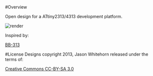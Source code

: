 #Overview

Open design for a ATtiny2313/4313 development platform.

![render](http://raw.github.com/jwhitehorn/ATtiny-313/master/images/rev2-render.png)

Inspired by:

[BB-313](http://www.johngineer.com/projects/bb313/)

#License
Designs copyright 2013, Jason Whitehorn released under the terms of:

[Creative Commons CC-BY-SA 3.0](http://creativecommons.org/licenses/by-sa/3.0/us/)
